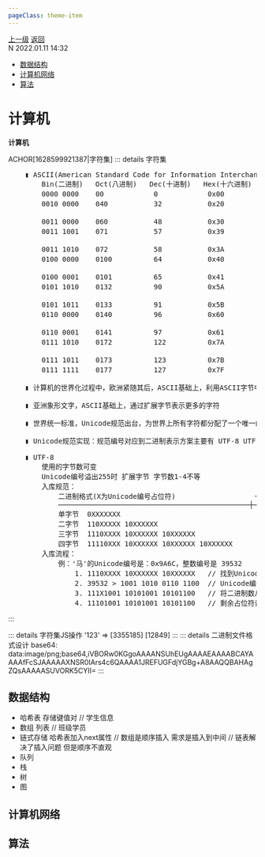 ```yaml
---
pageClass: theme-item
---
```

<div class="extend-header">
    <div class="info">
        <div class="record">
            <a class="back" href="./">上一级</a>
            <a class="back" href="./">返回</a>
        </div>        
        <div class="mini">
            <span>N 2022.01.11 14:32</span>
        </div>
    </div>
    <div class="content"><div class="custom-block children"><ul><li><a href="/computer/dataStructure">数据结构</a></li><li><a href="/computer/computerNetworks">计算机网络</a></li><li><a href="/computer/algorithm">算法</a></li></ul></div></div>
</div>
<div class="content-header">
<h1>计算机</h1><strong>计算机</strong>
</div>
<div class="static-content">


ACHOR[1628599921387|字符集]
::: details 字符集

<pre class="code-block">
    ▮ ASCII(American Standard Code for Information Interchange) 1-127
        Bin(二进制)   Oct(八进制)   Dec(十进制)   Hex(十六进制)   缩写/字符   解释
        0000 0000    00            0            0x00           NUL(null)   空字符              NUL(null)  SOH(start of headline) STX (start of text) ...
        0010 0000    040           32           0x20           (space)     空格

        0011 0000    060           48           0x30           0           字符0               0 1 2 3 4 5 6 7 8 9    
        0011 1001    071           57           0x39           9           字符9

        0011 1010    072           58           0x3A           :           冒号                : ; &lt; = &gt; ? @
        0100 0000    0100          64           0x40           @           电子邮件符号

        0100 0001    0101          65           0x41           A           大写字母A            A B C D E F G H I J K L M N O P Q R S T U V W X Y Z
        0101 1010    0132          90           0x5A           Z           大写字母Z

        0101 1011    0133          91           0x5B           [           开方括号             [ \ ] ^ _ `
        0110 0000    0140          96           0x60           `           开单引号

        0110 0001    0141          97           0x61           a           小写字母a            a b c d e f g h i j k l m n o p q r s t u v w x y z
        0111 1010    0172          122          0x7A           z           小写字母z

        0111 1011    0173          123          0x7B           {           开花括号             { | } ~ DEL
        0111 1111    0177          127          0x7F           DEL         删除

    ▮ 计算机的世界化过程中，欧洲紧随其后，ASCII基础上，利用ASCII字节中闲置的最高位 扩展到了第255号字符

    ▮ 亚洲象形文字，ASCII基础上，通过扩展字节表示更多的字符

    ▮ 世界统一标准，Unicode规范出台，为世界上所有字符都分配了一个唯一的数字编号，从 0x000000 到 0x10FFFF 有 110 多万个

    ▮ Unicode规范实现：规范编号对应到二进制表示方案主要有 UTF-8 UTF-16 UTF-32

    ▮ UTF-8
        使用的字节数可变
        Unicode编号溢出255时 扩展字节 字节数1-4不等
        入库规范：
            二进制格式(X为Unicode编号占位符)                   十六进制编号范围      十进制编号范围
            ──────────────────────────────────────────────┼────────────────────┼───────────────
            单字节  0XXXXXXX                                 0x00-0x7F            0-127
            二字节  110XXXXX 10XXXXXX                        0x80-0x7FF           128-2047
            三字节  1110XXXX 10XXXXXX 10XXXXXX               0x800-0xFFFF         2048-65535
            四字节  11110XXX 10XXXXXX 10XXXXXX 10XXXXXX      0x10000-0x10FFFF     65536-
        入库流程：
            例：'马'的Unicode编号是：0x9A6C，整数编号是 39532
                1. 1110XXXX 10XXXXXX 10XXXXXX   <span class="comment">// 找到Unicode编号范围对应的二进制格式</span>
                2. 39532 &gt; 1001 1010 0110 1100  <span class="comment">// Unicode编号转化为二进制数</span>
                3. 111X1001 10101001 10101100   <span class="comment">// 将二进制数从右&gt;左依次填入占位符</span>
                4. 11101001 10101001 10101100   <span class="comment">// 剩余占位符设为0</span>
</pre>
:::

::: details 字符集JS操作
'123' => [3355185] [12849]
:::
::: details 二进制文件格式设计
base64: data:image/png;base64,iVBORw0KGgoAAAANSUhEUgAAAAEAAAABCAYAAAAfFcSJAAAAAXNSR0IArs4c6QAAAA1JREFUGFdjYGBg+A8AAQQBAHAgZQsAAAAASUVORK5CYII=
:::

## 数据结构
- 哈希表    存储键值对          // 学生信息
- 数组      列表               // 班级学员
- 链式存储  哈希表加入next属性  // 数组是顺序插入 需求是插入到中间
// 链表解决了插入问题 但是顺序不直观
- 队列
- 栈
- 树
- 图

## 计算机网络

## 算法

</div>